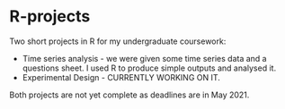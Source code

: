 # R-projects

Two short projects in R for my undergraduate coursework:
 * Time series analysis - we were given some time series data and a questions sheet. I used R to produce simple outputs and analysed it.
 * Experimental Design - CURRENTLY WORKING ON IT.

Both projects are not yet complete as deadlines are in May 2021. 
